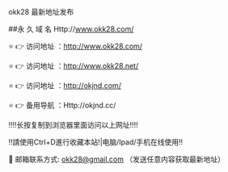 okk28 最新地址发布

##永 久 域 名 Http://www.okk28.com/

⭐️ 👉 访问地址 ：http://www.okk28.com/

⭐️ 👉 访问地址 ：http://www.okk28.net/

⭐️ 👉 访问地址 ：http://okjnd.com/

⭐️ 👉 备用导航 ：Http://okjnd.cc/

‼️‼️长按复制到浏览器里面访问以上网址‼️‼️

‼️請使用Ctrl+D進行收藏本站!|电脑/Ipad/手机在线使用‼️

📧 邮箱联系方式: okk28@gmail.com （发送任意内容获取最新地址）
